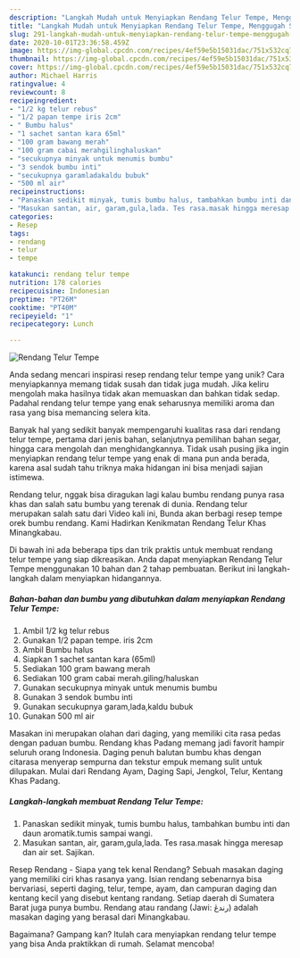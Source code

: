 ```yaml
---
description: "Langkah Mudah untuk Menyiapkan Rendang Telur Tempe, Menggugah Selera"
title: "Langkah Mudah untuk Menyiapkan Rendang Telur Tempe, Menggugah Selera"
slug: 291-langkah-mudah-untuk-menyiapkan-rendang-telur-tempe-menggugah-selera
date: 2020-10-01T23:36:58.459Z
image: https://img-global.cpcdn.com/recipes/4ef59e5b15031dac/751x532cq70/rendang-telur-tempe-foto-resep-utama.jpg
thumbnail: https://img-global.cpcdn.com/recipes/4ef59e5b15031dac/751x532cq70/rendang-telur-tempe-foto-resep-utama.jpg
cover: https://img-global.cpcdn.com/recipes/4ef59e5b15031dac/751x532cq70/rendang-telur-tempe-foto-resep-utama.jpg
author: Michael Harris
ratingvalue: 4
reviewcount: 8
recipeingredient:
- "1/2 kg telur rebus"
- "1/2 papan tempe iris 2cm"
- " Bumbu halus"
- "1 sachet santan kara 65ml"
- "100 gram bawang merah"
- "100 gram cabai merahgilinghaluskan"
- "secukupnya minyak untuk menumis bumbu"
- "3 sendok bumbu inti"
- "secukupnya garamladakaldu bubuk"
- "500 ml air"
recipeinstructions:
- "Panaskan sedikit minyak, tumis bumbu halus, tambahkan bumbu inti dan daun aromatik.tumis sampai wangi."
- "Masukan santan, air, garam,gula,lada. Tes rasa.masak hingga meresap dan air set. Sajikan."
categories:
- Resep
tags:
- rendang
- telur
- tempe

katakunci: rendang telur tempe 
nutrition: 178 calories
recipecuisine: Indonesian
preptime: "PT26M"
cooktime: "PT40M"
recipeyield: "1"
recipecategory: Lunch

---
```



![Rendang Telur Tempe](https://img-global.cpcdn.com/recipes/4ef59e5b15031dac/751x532cq70/rendang-telur-tempe-foto-resep-utama.jpg)

Anda sedang mencari inspirasi resep rendang telur tempe yang unik? Cara menyiapkannya memang tidak susah dan tidak juga mudah. Jika keliru mengolah maka hasilnya tidak akan memuaskan dan bahkan tidak sedap. Padahal rendang telur tempe yang enak seharusnya memiliki aroma dan rasa yang bisa memancing selera kita.

Banyak hal yang sedikit banyak mempengaruhi kualitas rasa dari rendang telur tempe, pertama dari jenis bahan, selanjutnya pemilihan bahan segar, hingga cara mengolah dan menghidangkannya. Tidak usah pusing jika ingin menyiapkan rendang telur tempe yang enak di mana pun anda berada, karena asal sudah tahu triknya maka hidangan ini bisa menjadi sajian istimewa.

Rendang telur, nggak bisa diragukan lagi kalau bumbu rendang punya rasa khas dan salah satu bumbu yang terenak di dunia. Rendang telur merupakan salah satu dari Video kali ini, Bunda akan berbagi resep tempe orek bumbu rendang. Kami Hadirkan Kenikmatan Rendang Telur Khas Minangkabau.


Di bawah ini ada beberapa tips dan trik praktis untuk membuat rendang telur tempe yang siap dikreasikan. Anda dapat menyiapkan Rendang Telur Tempe menggunakan 10 bahan dan 2 tahap pembuatan. Berikut ini langkah-langkah dalam menyiapkan hidangannya.

<!--inarticleads1-->

##### Bahan-bahan dan bumbu yang dibutuhkan dalam menyiapkan Rendang Telur Tempe:

1. Ambil 1/2 kg telur rebus
1. Gunakan 1/2 papan tempe. iris 2cm
1. Ambil  Bumbu halus
1. Siapkan 1 sachet santan kara (65ml)
1. Sediakan 100 gram bawang merah
1. Sediakan 100 gram cabai merah.giling/haluskan
1. Gunakan secukupnya minyak untuk menumis bumbu
1. Gunakan 3 sendok bumbu inti
1. Gunakan secukupnya garam,lada,kaldu bubuk
1. Gunakan 500 ml air


Masakan ini merupakan olahan dari daging, yang memiliki cita rasa pedas dengan paduan bumbu. Rendang khas Padang memang jadi favorit hampir seluruh orang Indonesia. Daging penuh balutan bumbu khas dengan citarasa menyerap sempurna dan tekstur empuk memang sulit untuk dilupakan. Mulai dari Rendang Ayam, Daging Sapi, Jengkol, Telur, Kentang Khas Padang. 

<!--inarticleads2-->

##### Langkah-langkah membuat Rendang Telur Tempe:

1. Panaskan sedikit minyak, tumis bumbu halus, tambahkan bumbu inti dan daun aromatik.tumis sampai wangi.
1. Masukan santan, air, garam,gula,lada. Tes rasa.masak hingga meresap dan air set. Sajikan.


Resep Rendang - Siapa yang tek kenal Rendang? Sebuah masakan daging yang memiliki ciri khas rasanya yang. Isian rendang sebenarnya bisa bervariasi, seperti daging, telur, tempe, ayam, dan campuran daging dan kentang kecil yang disebut kentang randang. Setiap daerah di Sumatera Barat juga punya bumbu. Rendang atau randang (Jawi: رندڠ) adalah masakan daging yang berasal dari Minangkabau. 

Bagaimana? Gampang kan? Itulah cara menyiapkan rendang telur tempe yang bisa Anda praktikkan di rumah. Selamat mencoba!
